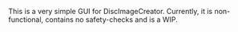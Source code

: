 This is a very simple GUI for DiscImageCreator. Currently, it is non-functional, contains no safety-checks and is a WIP.